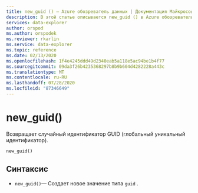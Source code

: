 ```yaml
---
title: new_guid () — Azure обозреватель данных | Документация Майкрософт
description: В этой статье описывается new_guid () в Azure обозреватель данных.
services: data-explorer
author: orspod
ms.author: orspodek
ms.reviewer: rkarlin
ms.service: data-explorer
ms.topic: reference
ms.date: 02/13/2020
ms.openlocfilehash: 1f4e4245ddd49d2340eab5a118e5ac94be1b4f77
ms.sourcegitcommit: 09da3f26b4235368297b8b9b604d4282228a443c
ms.translationtype: MT
ms.contentlocale: ru-RU
ms.lasthandoff: 07/28/2020
ms.locfileid: "87346649"
---
```

# <a name="new_guid"></a>new_guid()

Возвращает случайный идентификатор GUID (глобальный уникальный идентификатор).

```kusto
new_guid()
```

## <a name="syntax"></a>Синтаксис

* `new_guid()`— Создает новое значение типа `guid` .